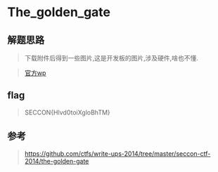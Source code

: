 # The_golden_gate

## 解题思路

> 下载附件后得到一些图片,这是开发板的图片,涉及硬件,啥也不懂.

> [官方wp](https://github.com/ctfs/write-ups-2014/tree/master/seccon-ctf-2014/the-golden-gate)

## flag

> SECCON{Hlvd0toiXgloBhTM}

## 参考

> https://github.com/ctfs/write-ups-2014/tree/master/seccon-ctf-2014/the-golden-gate
